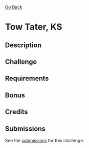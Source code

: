 [Go Back](https://github.com/bonechurch/Route-66#challenges)

# Tow Tater, KS

## Description

## Challenge

## Requirements

## Bonus

## Credits

## Submissions

See the [submissions]() for this challenge.
